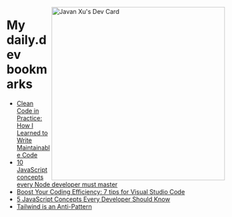 
<a href="https://app.daily.dev/JavanXU"><img align="right" src="https://api.daily.dev/devcards/e45a150971844cd6959a94bb94e861ea.png?r=quw" width="400" alt="Javan Xu's Dev Card"/></a>

# My daily.dev bookmarks
<!-- daily.dev BOOKMARKS:START -->
- [Clean Code in Practice: How I Learned to Write Maintainable Code](https://app.daily.dev/posts/utoitXqCV?utm_source=rss&utm_medium=bookmarks&utm_campaign=6ueXw3FRNQzpNtewCDbI6)
- [10 JavaScript concepts every Node developer must master](https://app.daily.dev/posts/HWmyHZ3ZV?utm_source=rss&utm_medium=bookmarks&utm_campaign=6ueXw3FRNQzpNtewCDbI6)
- [Boost Your Coding Efficiency: 7 tips for Visual Studio Code](https://app.daily.dev/posts/36VqAY2GE?utm_source=rss&utm_medium=bookmarks&utm_campaign=6ueXw3FRNQzpNtewCDbI6)
- [5 JavaScript Concepts Every Developer Should Know](https://app.daily.dev/posts/a8Uz5lPaI?utm_source=rss&utm_medium=bookmarks&utm_campaign=6ueXw3FRNQzpNtewCDbI6)
- [Tailwind is an Anti-Pattern](https://app.daily.dev/posts/uKDzpz43J?utm_source=rss&utm_medium=bookmarks&utm_campaign=6ueXw3FRNQzpNtewCDbI6)
<!-- daily.dev BOOKMARKS:END -->
